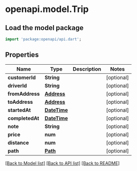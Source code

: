 # openapi.model.Trip

## Load the model package
```dart
import 'package:openapi/api.dart';
```

## Properties
Name | Type | Description | Notes
------------ | ------------- | ------------- | -------------
**customerId** | **String** |  | [optional] 
**driverId** | **String** |  | [optional] 
**fromAddress** | [**Address**](Address.md) |  | [optional] 
**toAddress** | [**Address**](Address.md) |  | [optional] 
**startedAt** | [**DateTime**](DateTime.md) |  | [optional] 
**completedAt** | [**DateTime**](DateTime.md) |  | [optional] 
**note** | **String** |  | [optional] 
**price** | **num** |  | [optional] 
**distance** | **num** |  | [optional] 
**path** | [**Path**](Path.md) |  | [optional] 

[[Back to Model list]](../README.md#documentation-for-models) [[Back to API list]](../README.md#documentation-for-api-endpoints) [[Back to README]](../README.md)


